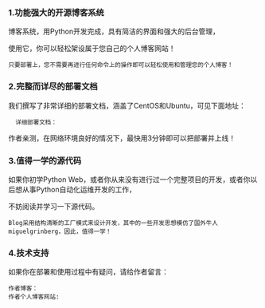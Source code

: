 ### 1.功能强大的开源博客系统
博客系统，用Python开发完成，具有简洁的界面和强大的后台管理，

使用它，你可以轻松架设属于您自己的个人博客网站！

    只要部署上，您不需要再进行任何命令上的操作即可以轻松使用和管理您的个人博客！

### 2.完整而详尽的部署文档
我们撰写了非常详细的部署文档，涵盖了CentOS和Ubuntu，可见下面地址：

      详细部署文档：

作者亲测，在网络环境良好的情况下，最快用3分钟即可以把部署并上线！

### 3.值得一学的源代码
如果你初学Python Web，或者你从来没有进行过一个完整项目的开发，或者你以后想从事Python自动化运维开发的工作，

不妨阅读并学习一下源代码。

    Blog采用结构清晰的工厂模式来设计开发，其中的一些开发思想模仿了国外牛人miguelgrinberg，因此，值得一学！

### 4.技术支持
如果你在部署和使用过程中有疑问，请给作者留言：

    作者博客：
    作者个人博客网站:
    
